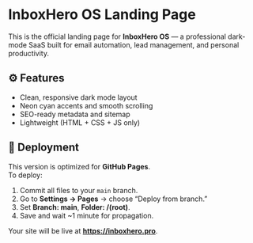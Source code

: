 # InboxHero OS Landing Page

This is the official landing page for **InboxHero OS** — a professional dark-mode SaaS built for email automation, lead management, and personal productivity.

## ⚙️ Features
- Clean, responsive dark mode layout  
- Neon cyan accents and smooth scrolling  
- SEO-ready metadata and sitemap  
- Lightweight (HTML + CSS + JS only)  

## 🚀 Deployment
This version is optimized for **GitHub Pages**.  
To deploy:
1. Commit all files to your `main` branch.  
2. Go to **Settings → Pages** → choose “Deploy from branch.”  
3. Set **Branch: main**, **Folder: /(root)**.  
4. Save and wait ~1 minute for propagation.  

Your site will be live at **https://inboxhero.pro**.

